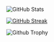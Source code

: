 ![GitHub Stats](https://github-readme-stats.vercel.app/api?username=bintangnugrahaa&show_icons=true&theme=radical)

[![GitHub Streak](https://github-readme-streak-stats.herokuapp.com?user=codemaker2015&theme=blueberry&date_format=M%20j%5B%2C%20Y%5D)](https://git.io/streak-stats)

![Github Trophy](https://github-profile-trophy.vercel.app/?username=bintangnugrahaa&theme=discord)
